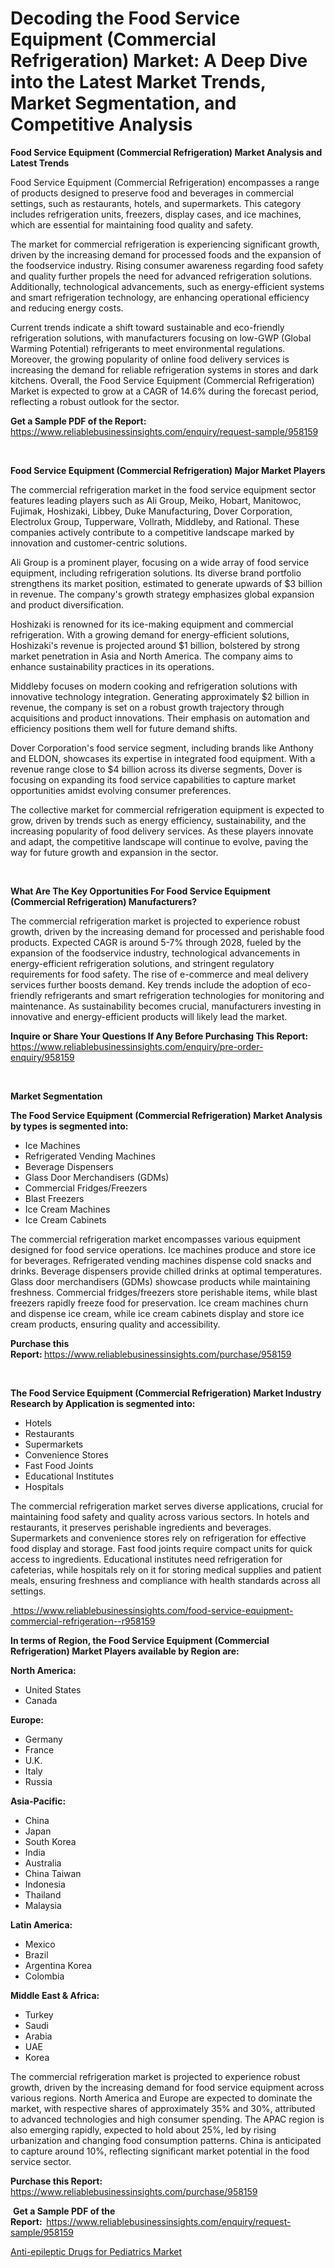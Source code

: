 <p><h1>Decoding the Food Service Equipment (Commercial Refrigeration) Market: A Deep Dive into the Latest Market Trends, Market Segmentation, and Competitive Analysis</h1></p><p><strong>Food Service Equipment (Commercial Refrigeration) Market Analysis and Latest Trends</strong></p>
<p><p>Food Service Equipment (Commercial Refrigeration) encompasses a range of products designed to preserve food and beverages in commercial settings, such as restaurants, hotels, and supermarkets. This category includes refrigeration units, freezers, display cases, and ice machines, which are essential for maintaining food quality and safety.</p><p>The market for commercial refrigeration is experiencing significant growth, driven by the increasing demand for processed foods and the expansion of the foodservice industry. Rising consumer awareness regarding food safety and quality further propels the need for advanced refrigeration solutions. Additionally, technological advancements, such as energy-efficient systems and smart refrigeration technology, are enhancing operational efficiency and reducing energy costs.</p><p>Current trends indicate a shift toward sustainable and eco-friendly refrigeration solutions, with manufacturers focusing on low-GWP (Global Warming Potential) refrigerants to meet environmental regulations. Moreover, the growing popularity of online food delivery services is increasing the demand for reliable refrigeration systems in stores and dark kitchens. Overall, the Food Service Equipment (Commercial Refrigeration) Market is expected to grow at a CAGR of 14.6% during the forecast period, reflecting a robust outlook for the sector.</p></p>
<p><strong>Get a Sample PDF of the Report:&nbsp;</strong> <a href="https://www.reliablebusinessinsights.com/enquiry/request-sample/958159?utm_campaign=3439&utm_medium=2&utm_source=Github&utm_content=ia&utm_term=21032025&utm_id=food-service-equipment-commercial-refrigeration">https://www.reliablebusinessinsights.com/enquiry/request-sample/958159</a></p>
<p>&nbsp;</p>
<p><strong>Food Service Equipment (Commercial Refrigeration) Major Market Players</strong></p>
<p><p>The commercial refrigeration market in the food service equipment sector features leading players such as Ali Group, Meiko, Hobart, Manitowoc, Fujimak, Hoshizaki, Libbey, Duke Manufacturing, Dover Corporation, Electrolux Group, Tupperware, Vollrath, Middleby, and Rational. These companies actively contribute to a competitive landscape marked by innovation and customer-centric solutions.</p><p>Ali Group is a prominent player, focusing on a wide array of food service equipment, including refrigeration solutions. Its diverse brand portfolio strengthens its market position, estimated to generate upwards of $3 billion in revenue. The company's growth strategy emphasizes global expansion and product diversification.</p><p>Hoshizaki is renowned for its ice-making equipment and commercial refrigeration. With a growing demand for energy-efficient solutions, Hoshizaki's revenue is projected around $1 billion, bolstered by strong market penetration in Asia and North America. The company aims to enhance sustainability practices in its operations.</p><p>Middleby focuses on modern cooking and refrigeration solutions with innovative technology integration. Generating approximately $2 billion in revenue, the company is set on a robust growth trajectory through acquisitions and product innovations. Their emphasis on automation and efficiency positions them well for future demand shifts.</p><p>Dover Corporation's food service segment, including brands like Anthony and ELDON, showcases its expertise in integrated food equipment. With a revenue range close to $4 billion across its diverse segments, Dover is focusing on expanding its food service capabilities to capture market opportunities amidst evolving consumer preferences.</p><p>The collective market for commercial refrigeration equipment is expected to grow, driven by trends such as energy efficiency, sustainability, and the increasing popularity of food delivery services. As these players innovate and adapt, the competitive landscape will continue to evolve, paving the way for future growth and expansion in the sector.</p></p>
<p>&nbsp;</p>
<p><strong>What Are The Key Opportunities For Food Service Equipment (Commercial Refrigeration) Manufacturers?</strong></p>
<p><p>The commercial refrigeration market is projected to experience robust growth, driven by the increasing demand for processed and perishable food products. Expected CAGR is around 5-7% through 2028, fueled by the expansion of the foodservice industry, technological advancements in energy-efficient refrigeration solutions, and stringent regulatory requirements for food safety. The rise of e-commerce and meal delivery services further boosts demand. Key trends include the adoption of eco-friendly refrigerants and smart refrigeration technologies for monitoring and maintenance. As sustainability becomes crucial, manufacturers investing in innovative and energy-efficient products will likely lead the market.</p></p>
<p><strong>Inquire or Share Your Questions If Any Before Purchasing This Report:</strong> <a href="https://www.reliablebusinessinsights.com/enquiry/pre-order-enquiry/958159?utm_campaign=3439&utm_medium=2&utm_source=Github&utm_content=ia&utm_term=21032025&utm_id=food-service-equipment-commercial-refrigeration">https://www.reliablebusinessinsights.com/enquiry/pre-order-enquiry/958159</a></p>
<p>&nbsp;</p>
<p><strong>Market Segmentation</strong></p>
<p><strong>The Food Service Equipment (Commercial Refrigeration) Market Analysis by types is segmented into:</strong></p>
<p><ul><li>Ice Machines</li><li>Refrigerated Vending Machines</li><li>Beverage Dispensers</li><li>Glass Door Merchandisers (GDMs)</li><li>Commercial Fridges/Freezers</li><li>Blast Freezers</li><li>Ice Cream Machines</li><li>Ice Cream Cabinets</li></ul></p>
<p><p>The commercial refrigeration market encompasses various equipment designed for food service operations. Ice machines produce and store ice for beverages. Refrigerated vending machines dispense cold snacks and drinks. Beverage dispensers provide chilled drinks at optimal temperatures. Glass door merchandisers (GDMs) showcase products while maintaining freshness. Commercial fridges/freezers store perishable items, while blast freezers rapidly freeze food for preservation. Ice cream machines churn and dispense ice cream, while ice cream cabinets display and store ice cream products, ensuring quality and accessibility.</p></p>
<p><strong>Purchase this Report:&nbsp;</strong><a href="https://www.reliablebusinessinsights.com/purchase/958159?utm_campaign=3439&utm_medium=2&utm_source=Github&utm_content=ia&utm_term=21032025&utm_id=food-service-equipment-commercial-refrigeration">https://www.reliablebusinessinsights.com/purchase/958159</a></p>
<p>&nbsp;</p>
<p><strong>The Food Service Equipment (Commercial Refrigeration) Market Industry Research by Application is segmented into:</strong></p>
<p><ul><li>Hotels</li><li>Restaurants</li><li>Supermarkets</li><li>Convenience Stores</li><li>Fast Food Joints</li><li>Educational Institutes</li><li>Hospitals</li></ul></p>
<p><p>The commercial refrigeration market serves diverse applications, crucial for maintaining food safety and quality across various sectors. In hotels and restaurants, it preserves perishable ingredients and beverages. Supermarkets and convenience stores rely on refrigeration for effective food display and storage. Fast food joints require compact units for quick access to ingredients. Educational institutes need refrigeration for cafeterias, while hospitals rely on it for storing medical supplies and patient meals, ensuring freshness and compliance with health standards across all settings.</p></p>
<p><a href="https://www.reliablebusinessinsights.com/food-service-equipment-commercial-refrigeration--r958159?utm_campaign=3439&utm_medium=2&utm_source=Github&utm_content=ia&utm_term=21032025&utm_id=food-service-equipment-commercial-refrigeration">&nbsp;https://www.reliablebusinessinsights.com/food-service-equipment-commercial-refrigeration--r958159</a></p>
<p><strong>In terms of Region, the Food Service Equipment (Commercial Refrigeration) Market Players available by Region are:</strong></p>
<p>
    <p> <strong> North America: </strong>
        <ul>
            <li>United States</li>
            <li>Canada</li>
        </ul>
        </p> 
    <p> <strong> Europe: </strong>
        <ul>
            <li>Germany</li>
            <li>France</li>
            <li>U.K.</li>
            <li>Italy</li>
            <li>Russia</li>
        </ul>
        </p> 
    <p> <strong> Asia-Pacific: </strong>
        <ul>
            <li>China</li>
            <li>Japan</li>
            <li>South Korea</li>
            <li>India</li>
            <li>Australia</li>
            <li>China Taiwan</li>
            <li>Indonesia</li>
            <li>Thailand</li>
            <li>Malaysia</li>
        </ul>
        </p> 
    <p> <strong> Latin America: </strong>
        <ul>
            <li>Mexico</li>
            <li>Brazil</li>
            <li>Argentina Korea</li>
            <li>Colombia</li>
        </ul>
        </p> 
    <p> <strong> Middle East & Africa: </strong>
        <ul>
            <li>Turkey</li>
            <li>Saudi</li>
            <li>Arabia</li>
            <li>UAE</li>
            <li>Korea</li>
        </ul>
    </p>
    </p>
<p><p>The commercial refrigeration market is projected to experience robust growth, driven by the increasing demand for food service equipment across various regions. North America and Europe are expected to dominate the market, with respective shares of approximately 35% and 30%, attributed to advanced technologies and high consumer spending. The APAC region is also emerging rapidly, expected to hold about 25%, led by rising urbanization and changing food consumption patterns. China is anticipated to capture around 10%, reflecting significant market potential in the food service sector.</p></p>
<p><strong>Purchase this Report: </strong><a href="https://www.reliablebusinessinsights.com/purchase/958159?utm_campaign=3439&utm_medium=2&utm_source=Github&utm_content=ia&utm_term=21032025&utm_id=food-service-equipment-commercial-refrigeration">https://www.reliablebusinessinsights.com/purchase/958159</a></p>
<p>&nbsp;<strong>Get a Sample PDF of the Report:&nbsp;&nbsp;</strong><a href="https://www.reliablebusinessinsights.com/enquiry/request-sample/958159?utm_campaign=3439&utm_medium=2&utm_source=Github&utm_content=ia&utm_term=21032025&utm_id=food-service-equipment-commercial-refrigeration">https://www.reliablebusinessinsights.com/enquiry/request-sample/958159</a></p>
<p><strong></strong></p>
<p><p><a href="https://github.com/ilonaenterline65/Market-Research-Report-List-1/blob/main/anti-epileptic-drugs-for-pediatrics-market.md?utm_campaign=3439&utm_medium=2&utm_source=Github&utm_content=ia&utm_term=21032025&utm_id=food-service-equipment-commercial-refrigeration">Anti-epileptic Drugs for Pediatrics Market</a></p></p>